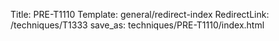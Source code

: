 Title: PRE-T1110
Template: general/redirect-index
RedirectLink: /techniques/T1333
save_as: techniques/PRE-T1110/index.html
